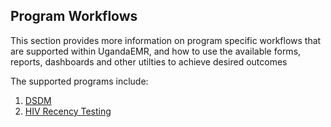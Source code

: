 ## Program Workflows 
This section provides more information on program specific workflows that are supported within UgandaEMR, and how to use the available forms, reports, dashboards and other utilties to achieve desired outcomes 

The supported programs include:
1. [DSDM](/differentiated-service-delivery-models-dsdm.md) 
2. [HIV Recency Testing](/hiv-recency-testing.md)